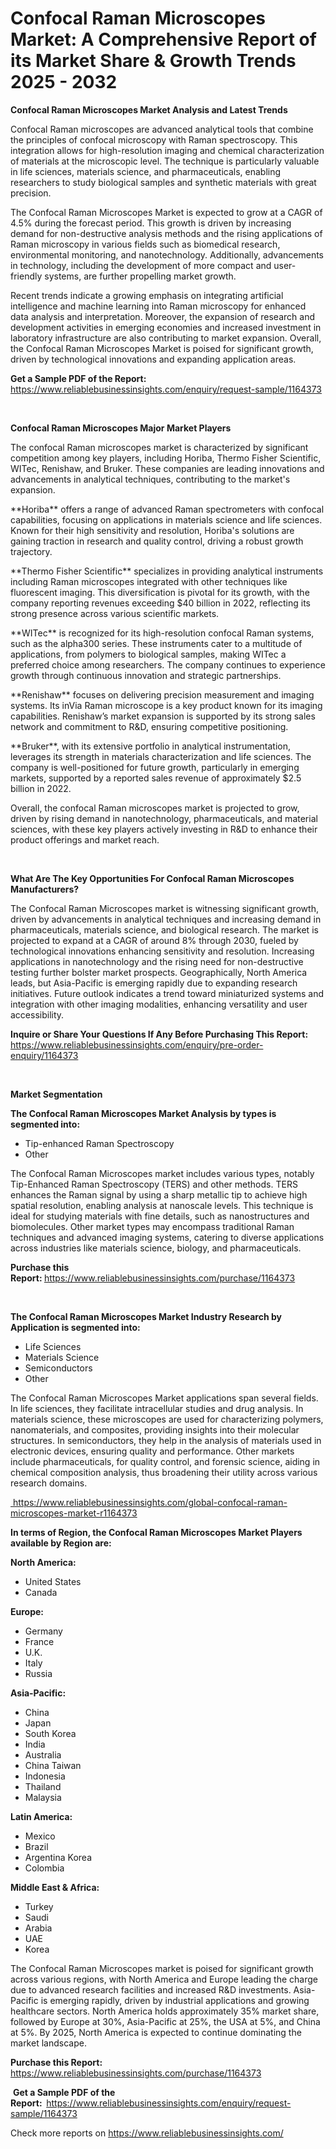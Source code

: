 <p><h1>Confocal Raman Microscopes Market: A Comprehensive Report of its Market Share & Growth Trends 2025 - 2032</h1></p><p><strong>Confocal Raman Microscopes Market Analysis and Latest Trends</strong></p>
<p><p>Confocal Raman microscopes are advanced analytical tools that combine the principles of confocal microscopy with Raman spectroscopy. This integration allows for high-resolution imaging and chemical characterization of materials at the microscopic level. The technique is particularly valuable in life sciences, materials science, and pharmaceuticals, enabling researchers to study biological samples and synthetic materials with great precision.</p><p>The Confocal Raman Microscopes Market is expected to grow at a CAGR of 4.5% during the forecast period. This growth is driven by increasing demand for non-destructive analysis methods and the rising applications of Raman microscopy in various fields such as biomedical research, environmental monitoring, and nanotechnology. Additionally, advancements in technology, including the development of more compact and user-friendly systems, are further propelling market growth. </p><p>Recent trends indicate a growing emphasis on integrating artificial intelligence and machine learning into Raman microscopy for enhanced data analysis and interpretation. Moreover, the expansion of research and development activities in emerging economies and increased investment in laboratory infrastructure are also contributing to market expansion. Overall, the Confocal Raman Microscopes Market is poised for significant growth, driven by technological innovations and expanding application areas.</p></p>
<p><strong>Get a Sample PDF of the Report:&nbsp;</strong> <a href="https://www.reliablebusinessinsights.com/enquiry/request-sample/1164373?utm_campaign=75&utm_medium=2&utm_source=Github&utm_content=ia&utm_term=27022025&utm_id=confocal-raman-microscopes">https://www.reliablebusinessinsights.com/enquiry/request-sample/1164373</a></p>
<p>&nbsp;</p>
<p><strong>Confocal Raman Microscopes Major Market Players</strong></p>
<p><p>The confocal Raman microscopes market is characterized by significant competition among key players, including Horiba, Thermo Fisher Scientific, WITec, Renishaw, and Bruker. These companies are leading innovations and advancements in analytical techniques, contributing to the market's expansion.</p><p>**Horiba** offers a range of advanced Raman spectrometers with confocal capabilities, focusing on applications in materials science and life sciences. Known for their high sensitivity and resolution, Horiba's solutions are gaining traction in research and quality control, driving a robust growth trajectory.</p><p>**Thermo Fisher Scientific** specializes in providing analytical instruments including Raman microscopes integrated with other techniques like fluorescent imaging. This diversification is pivotal for its growth, with the company reporting revenues exceeding $40 billion in 2022, reflecting its strong presence across various scientific markets.</p><p>**WITec** is recognized for its high-resolution confocal Raman systems, such as the alpha300 series. These instruments cater to a multitude of applications, from polymers to biological samples, making WITec a preferred choice among researchers. The company continues to experience growth through continuous innovation and strategic partnerships.</p><p>**Renishaw** focuses on delivering precision measurement and imaging systems. Its inVia Raman microscope is a key product known for its imaging capabilities. Renishaw’s market expansion is supported by its strong sales network and commitment to R&D, ensuring competitive positioning.</p><p>**Bruker**, with its extensive portfolio in analytical instrumentation, leverages its strength in materials characterization and life sciences. The company is well-positioned for future growth, particularly in emerging markets, supported by a reported sales revenue of approximately $2.5 billion in 2022.</p><p>Overall, the confocal Raman microscopes market is projected to grow, driven by rising demand in nanotechnology, pharmaceuticals, and material sciences, with these key players actively investing in R&D to enhance their product offerings and market reach.</p></p>
<p>&nbsp;</p>
<p><strong>What Are The Key Opportunities For Confocal Raman Microscopes Manufacturers?</strong></p>
<p><p>The Confocal Raman Microscopes market is witnessing significant growth, driven by advancements in analytical techniques and increasing demand in pharmaceuticals, materials science, and biological research. The market is projected to expand at a CAGR of around 8% through 2030, fueled by technological innovations enhancing sensitivity and resolution. Increasing applications in nanotechnology and the rising need for non-destructive testing further bolster market prospects. Geographically, North America leads, but Asia-Pacific is emerging rapidly due to expanding research initiatives. Future outlook indicates a trend toward miniaturized systems and integration with other imaging modalities, enhancing versatility and user accessibility.</p></p>
<p><strong>Inquire or Share Your Questions If Any Before Purchasing This Report:</strong> <a href="https://www.reliablebusinessinsights.com/enquiry/pre-order-enquiry/1164373?utm_campaign=75&utm_medium=2&utm_source=Github&utm_content=ia&utm_term=27022025&utm_id=confocal-raman-microscopes">https://www.reliablebusinessinsights.com/enquiry/pre-order-enquiry/1164373</a></p>
<p>&nbsp;</p>
<p><strong>Market Segmentation</strong></p>
<p><strong>The Confocal Raman Microscopes Market Analysis by types is segmented into:</strong></p>
<p><ul><li>Tip-enhanced Raman Spectroscopy</li><li>Other</li></ul></p>
<p><p>The Confocal Raman Microscopes market includes various types, notably Tip-Enhanced Raman Spectroscopy (TERS) and other methods. TERS enhances the Raman signal by using a sharp metallic tip to achieve high spatial resolution, enabling analysis at nanoscale levels. This technique is ideal for studying materials with fine details, such as nanostructures and biomolecules. Other market types may encompass traditional Raman techniques and advanced imaging systems, catering to diverse applications across industries like materials science, biology, and pharmaceuticals.</p></p>
<p><strong>Purchase this Report:&nbsp;</strong><a href="https://www.reliablebusinessinsights.com/purchase/1164373?utm_campaign=75&utm_medium=2&utm_source=Github&utm_content=ia&utm_term=27022025&utm_id=confocal-raman-microscopes">https://www.reliablebusinessinsights.com/purchase/1164373</a></p>
<p>&nbsp;</p>
<p><strong>The Confocal Raman Microscopes Market Industry Research by Application is segmented into:</strong></p>
<p><ul><li>Life Sciences</li><li>Materials Science</li><li>Semiconductors</li><li>Other</li></ul></p>
<p><p>The Confocal Raman Microscopes Market applications span several fields. In life sciences, they facilitate intracellular studies and drug analysis. In materials science, these microscopes are used for characterizing polymers, nanomaterials, and composites, providing insights into their molecular structures. In semiconductors, they help in the analysis of materials used in electronic devices, ensuring quality and performance. Other markets include pharmaceuticals, for quality control, and forensic science, aiding in chemical composition analysis, thus broadening their utility across various research domains.</p></p>
<p><a href="https://www.reliablebusinessinsights.com/global-confocal-raman-microscopes-market-r1164373?utm_campaign=75&utm_medium=2&utm_source=Github&utm_content=ia&utm_term=27022025&utm_id=confocal-raman-microscopes">&nbsp;https://www.reliablebusinessinsights.com/global-confocal-raman-microscopes-market-r1164373</a></p>
<p><strong>In terms of Region, the Confocal Raman Microscopes Market Players available by Region are:</strong></p>
<p>
    <p> <strong> North America: </strong>
        <ul>
            <li>United States</li>
            <li>Canada</li>
        </ul>
        </p> 
    <p> <strong> Europe: </strong>
        <ul>
            <li>Germany</li>
            <li>France</li>
            <li>U.K.</li>
            <li>Italy</li>
            <li>Russia</li>
        </ul>
        </p> 
    <p> <strong> Asia-Pacific: </strong>
        <ul>
            <li>China</li>
            <li>Japan</li>
            <li>South Korea</li>
            <li>India</li>
            <li>Australia</li>
            <li>China Taiwan</li>
            <li>Indonesia</li>
            <li>Thailand</li>
            <li>Malaysia</li>
        </ul>
        </p> 
    <p> <strong> Latin America: </strong>
        <ul>
            <li>Mexico</li>
            <li>Brazil</li>
            <li>Argentina Korea</li>
            <li>Colombia</li>
        </ul>
        </p> 
    <p> <strong> Middle East & Africa: </strong>
        <ul>
            <li>Turkey</li>
            <li>Saudi</li>
            <li>Arabia</li>
            <li>UAE</li>
            <li>Korea</li>
        </ul>
    </p>
    </p>
<p><p>The Confocal Raman Microscopes market is poised for significant growth across various regions, with North America and Europe leading the charge due to advanced research facilities and increased R&D investments. Asia-Pacific is emerging rapidly, driven by industrial applications and growing healthcare sectors. North America holds approximately 35% market share, followed by Europe at 30%, Asia-Pacific at 25%, the USA at 5%, and China at 5%. By 2025, North America is expected to continue dominating the market landscape.</p></p>
<p><strong>Purchase this Report: </strong><a href="https://www.reliablebusinessinsights.com/purchase/1164373?utm_campaign=75&utm_medium=2&utm_source=Github&utm_content=ia&utm_term=27022025&utm_id=confocal-raman-microscopes">https://www.reliablebusinessinsights.com/purchase/1164373</a></p>
<p>&nbsp;<strong>Get a Sample PDF of the Report:&nbsp;&nbsp;</strong><a href="https://www.reliablebusinessinsights.com/enquiry/request-sample/1164373?utm_campaign=75&utm_medium=2&utm_source=Github&utm_content=ia&utm_term=27022025&utm_id=confocal-raman-microscopes">https://www.reliablebusinessinsights.com/enquiry/request-sample/1164373</a></p>
<p><strong></strong></p>
<p>Check more reports on <a href="https://www.reliablebusinessinsights.com/?utm_campaign=75&utm_medium=2&utm_source=Github&utm_content=ia&utm_term=27022025&utm_id=confocal-raman-microscopes">https://www.reliablebusinessinsights.com/</a></p>